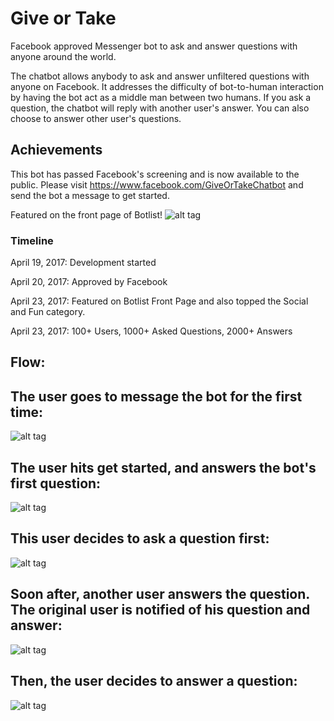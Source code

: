 # Give or Take  
Facebook approved Messenger bot to ask and answer questions with anyone around the world.

The chatbot allows anybody to ask and answer unfiltered questions with anyone on Facebook. It addresses the difficulty of bot-to-human interaction by having the bot act as a middle man between two humans.
If you ask a question, the chatbot will reply with another user's answer. You can also choose to answer other user's questions.

## Achievements
This bot has passed Facebook's screening and is now available to the public. 
Please visit https://www.facebook.com/GiveOrTakeChatbot and send the bot a message to get started.

Featured on the front page of Botlist!
![alt tag](https://github.com/LinusGordon/GiveOrTake/blob/master/BotListFrontPage.png)

### Timeline
April 19, 2017: Development started

April 20, 2017: Approved by Facebook

April 23, 2017: Featured on Botlist Front Page and also topped the Social and Fun category.

April 23, 2017: 100+ Users, 1000+ Asked Questions, 2000+ Answers

## Flow:

## The user goes to message the bot for the first time:

![alt tag](https://github.com/LinusGordon/GiveOrTake/blob/master/welcomeScreen.png)

## The user hits get started, and answers the bot's first question:

![alt tag](https://github.com/LinusGordon/GiveOrTake/blob/master/welcomeMessage.png)

## This user decides to ask a question first:

![alt tag](https://github.com/LinusGordon/GiveOrTake/blob/master/askedQuestion.png)

## Soon after, another user answers the question. The original user is notified of his question and answer:
![alt tag](https://github.com/LinusGordon/GiveOrTake/blob/master/questionAnswered.png)

## Then, the user decides to answer a question:

![alt tag](https://github.com/LinusGordon/GiveOrTake/blob/master/answeredQuestion.png)

